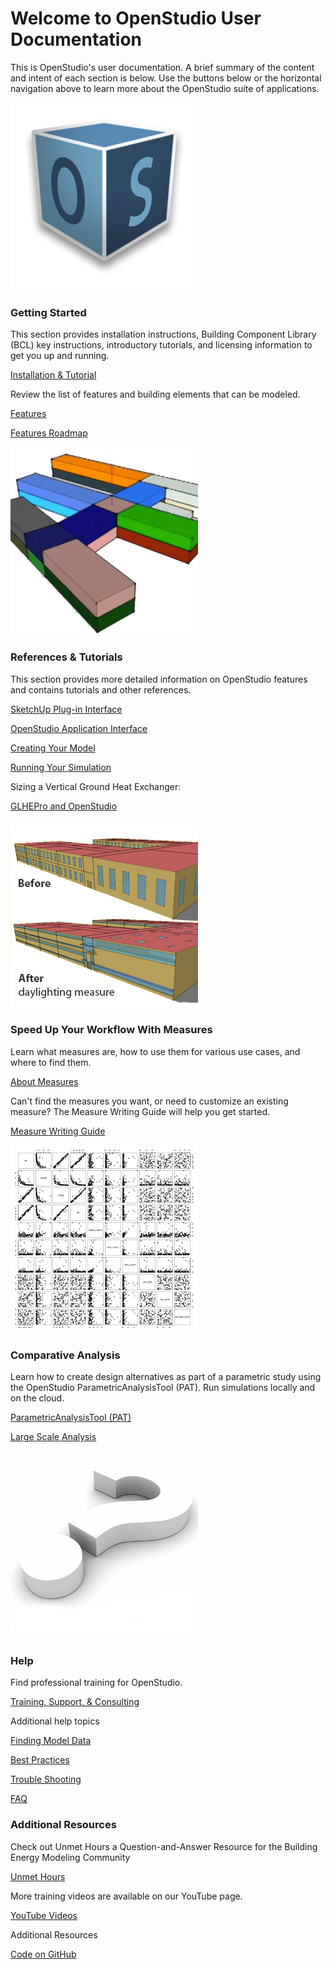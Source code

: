 
# Welcome to OpenStudio User Documentation

This is OpenStudio's user documentation. A brief summary of the content and intent of each section is below. Use the buttons below or the horizontal navigation above to learn more about the OpenStudio suite of applications.


<div class="container-fluid"> 
<div class="row">
  <div class="col-sm-6 col-md-4">
    <div class="thumbnail">    
      <img src="img/os_thumb.png" alt="OpenStudio Logo">            
      <div class="caption">
        <h3>Getting Started</h3>
        <p>This section provides installation instructions, Building Component Library (BCL) key instructions, introductory tutorials, and licensing information to get you up and running.</p>
        <p><a href="getting_started/GettingStarted.md" class="btn btn-primary" role="Installation, Introductory Tutorials & Licensing">Installation & Tutorial
        </a></p>
        <p>Review the list of features and building elements that can be modeled.</p>
        <p><a href="getting_started/Features.md" class="btn btn-primary" role="Review Features">Features</a></p>  
        <p><a href="getting_started/roadmap.md" class="btn btn-primary" role="Features Roadmap">Features Roadmap</a></p>  
      </div>
    </div>
  </div>
    <div class="col-sm-6 col-md-4">
    <div class="thumbnail">
      <img src="img/model_thumb.png" alt="Openstudio Model Image">
      <div class="caption">
        <h3>References & Tutorials</h3>
        <p>This section provides more detailed information on OpenStudio features and contains tutorials and other references.</p>
        <p><a href="next_steps/sketchup_plugin_interface.md" class="btn btn-primary" role="SketchUp Plug-in Tools">SketchUp Plug-in Interface</a></p>
        <p><a href="next_steps/openstudio_application_interface.md" class="btn btn-primary" role="OpenStudio Application Interface">OpenStudio Application Interface</a></p>  
        <p><a href="next_steps/CreatingYourModel.md" class="btn btn-primary" role="Creating Your Model">Creating Your Model</a></p>
        <p><a href="next_steps/RunningYourSimulation.md" class="btn btn-primary" role="Running Your Simulation">Running Your Simulation</a></p>
        Sizing a Vertical Ground Heat Exchanger: 
        <p><a href="next_steps/detailed_tutorials/tutorial_glhepro.md" class="btn btn-primary" role="Running Your Simulation">GLHEPro and OpenStudio</a></p>
      </div>
    </div>    
  </div>
    <div class="col-sm-6 col-md-4">
    <div class="thumbnail">
      <img src="img/measures_thumb.png" alt="Daylighting Measure Example">            
      <div class="caption">
        <h3>Speed Up Your Workflow With Measures</h3>
        <p>Learn what measures are, how to use them for various use cases, and where to find them.</p>
        <p><a href="measures/AboutMeasures.md" class="btn btn-primary" role="About Measures">About Measures</a></p>
        <p>Can't find the measures you want, or need to customize an existing measure? The Measure Writing Guide will help you get started.</p>
        <p><a href="measures/Measure-Writing-Guide.md" class="btn btn-primary" role="Measure Writing Guide">Measure Writing Guide</a></p>  
      </div>
    </div>
  </div> 
 </div> 
  
    
<div class="container-fluid">         
<div class="row">
  <div class="col-md-4">
    <div class="thumbnail">
      <img src="img/comparative_thumb.png" alt="Analysis Charts">            
      <div class="caption">
        <h3>Comparative Analysis</h3>
        <p>Learn how to create design alternatives as part of a parametric study using the OpenStudio ParametricAnalysisTool (PAT). Run simulations locally and on the cloud.</p>
        <p><a href="comparative_analysis/ParametricStudies.md" class="btn btn-primary" role="ParametricAnalysisTool (PAT)">ParametricAnalysisTool (PAT)</a></p>
        <p><a href="comparative_analysis/LargeScaleAnalysis.md" class="btn btn-primary" role="Large Scale Analysis">Large Scale Analysis</a></p>
      </div>
    </div>
  </div>
 <div class="col-md-4">
   <div class="thumbnail">
      <img src="img/help_thumb.png" alt="Help Image">
      <div class="caption">
        <h3>Help</h3>
        <p>Find professional training for OpenStudio.</p>
        <p><a href="help/Training.md" class="btn btn-primary" role="Training, Support, and Consulting">Training, Support, & Consulting</a></p>
        <p>Additional help topics</p>
        <p><a href="help/FindingModelData.md" class="btn btn-primary" role="Finding Model Data">Finding Model Data</a></p>  
        <p><a href="help/BestPractices.md" class="btn btn-primary" role="Best Practices">Best
        Practices</a></p>  
        <p><a href="help/Troubleshooting.md" class="btn btn-primary" role="Trouble Shooting">Trouble Shooting</a></p>  
        <p><a href="help/FAQ.md" class="btn btn-primary" role="FAQ">FAQ</a></p> 
      </div>
    </div>    
  </div>
    <div class="col-md-4">
    <div class="thumbnail">         
      <div class="caption">
        <h3>Additional Resources</h3>
        <p>Check out Unmet Hours a Question-and-Answer Resource for the Building Energy Modeling Community</p>
        <p><a href="https://unmethours.com/questions/scope:all/sort:activity-desc/tags:openstudio/" class="btn btn-primary" role="Unmet Hours"> Unmet Hours</a></p>
        <p>More training videos are available on our YouTube page.</p>
         <p><a href="http://www.youtube.com/channel/UC5NGj39XfJkhYUfCtKr-r_w/questions/" class="btn btn-primary" role="YouTube Videos"> YouTube Videos</a></p>
        <p>Additional Resources</p>
        <p><a href="http://github.com/NREL/OpenStudio" class="btn btn-primary" role="OpenStudio Code">Code on GitHub</a></p>
      </div>
    </div>
  </div>        
</div>
</div>


